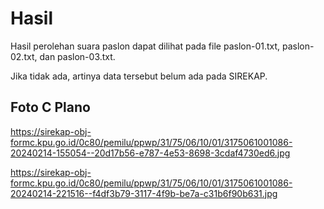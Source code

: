 # Hasil

Hasil perolehan suara paslon dapat dilihat pada file paslon-01.txt, paslon-02.txt, dan paslon-03.txt.

Jika tidak ada, artinya data tersebut belum ada pada SIREKAP.

## Foto C Plano

https://sirekap-obj-formc.kpu.go.id/0c80/pemilu/ppwp/31/75/06/10/01/3175061001086-20240214-155054--20d17b56-e787-4e53-8698-3cdaf4730ed6.jpg

https://sirekap-obj-formc.kpu.go.id/0c80/pemilu/ppwp/31/75/06/10/01/3175061001086-20240214-221516--f4df3b79-3117-4f9b-be7a-c31b6f90b631.jpg
